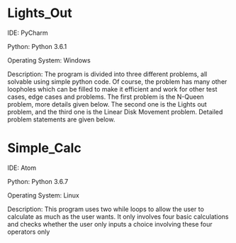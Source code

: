 # Lights_Out

IDE: PyCharm

Python: Python 3.6.1

Operating System: Windows

Description: The program is divided into three different problems, all solvable using simple python code. Of course, the 
problem has many other loopholes which can be filled to make it efficient and work for other test cases, edge cases and problems.
The first problem is the N-Queen problem, more details given below. The second one is the Lights out problem, and the third one 
is the Linear Disk Movement problem. Detailed problem statements are given below.




# Simple_Calc

IDE: Atom

Python: Python 3.6.7

Operating System: Linux

Description: This program uses two while loops to allow the user to calculate as much as the user wants.
It only involves four basic calculations and checks whether the user only inputs a choice involving these four operators only
